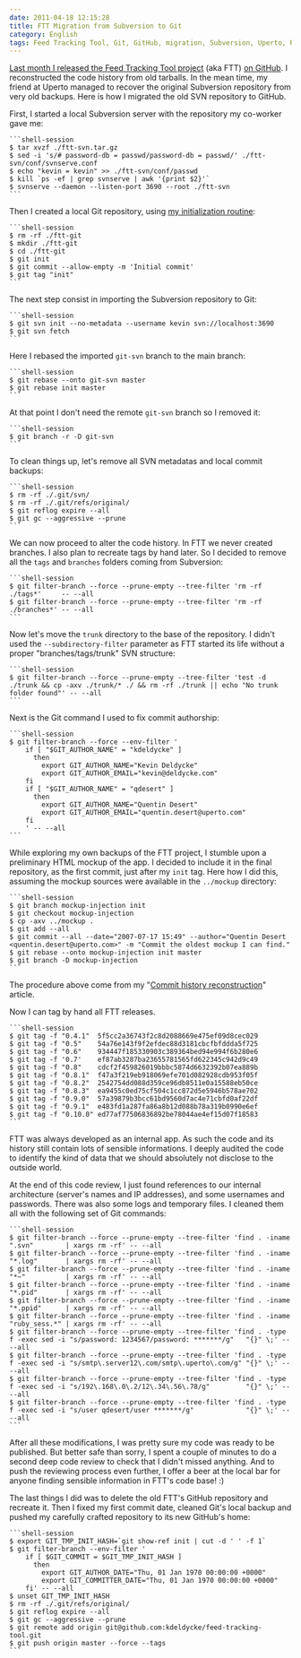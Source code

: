 ```yaml
---
date: 2011-04-18 12:15:28
title: FTT Migration from Subversion to Git
category: English
tags: Feed Tracking Tool, Git, GitHub, migration, Subversion, Uperto, Regular expression
---
```


[Last month I released the Feed Tracking Tool project](https://kevin.deldycke.com/2011/03/feed-tracking-tool-released-open-source-license/) (aka FTT) [on GitHub](https://github.com/kdeldycke/feed-tracking-tool). I reconstructed the code history from old tarballs. In the mean time, my friend at Uperto managed to recover the original Subversion repository from very old backups. Here is how I migrated the old SVN repository to GitHub.

First, I started a local Subversion server with the repository my co-worker gave me:

    ```shell-session
    $ tar xvzf ./ftt-svn.tar.gz
    $ sed -i 's/# password-db = passwd/password-db = passwd/' ./ftt-svn/conf/svnserve.conf
    $ echo "kevin = kevin" >> ./ftt-svn/conf/passwd
    $ kill `ps -ef | grep svnserve | awk '{print $2}'`
    $ svnserve --daemon --listen-port 3690 --root ./ftt-svn
    ```

Then I created a local Git repository, using [my initialization routine](https://kevin.deldycke.com/2010/05/initialize-git-repositories/):

    ```shell-session
    $ rm -rf ./ftt-git
    $ mkdir ./ftt-git
    $ cd ./ftt-git
    $ git init
    $ git commit --allow-empty -m 'Initial commit'
    $ git tag "init"
    ```

The next step consist in importing the Subversion repository to Git:

    ```shell-session
    $ git svn init --no-metadata --username kevin svn://localhost:3690
    $ git svn fetch
    ```

Here I rebased the imported `git-svn` branch to the main branch:

    ```shell-session
    $ git rebase --onto git-svn master
    $ git rebase init master
    ```

At that point I don't need the remote `git-svn` branch so I removed it:

    ```shell-session
    $ git branch -r -D git-svn
    ```

To clean things up, let's remove all SVN metadatas and local commit backups:

    ```shell-session
    $ rm -rf ./.git/svn/
    $ rm -rf ./.git/refs/original/
    $ git reflog expire --all
    $ git gc --aggressive --prune
    ```

We can now proceed to alter the code history. In FTT we never created branches. I also plan to recreate tags by hand later. So I decided to remove all the `tags` and `branches` folders coming from Subversion:

    ```shell-session
    $ git filter-branch --force --prune-empty --tree-filter 'rm -rf ./tags*'     -- --all
    $ git filter-branch --force --prune-empty --tree-filter 'rm -rf ./branches*' -- --all
    ```

Now let's move the `trunk` directory to the base of the repository. I didn't used the `--subdirectory-filter` parameter as FTT started its life without a proper "branches/tags/trunk" SVN structure:

    ```shell-session
    $ git filter-branch --force --prune-empty --tree-filter 'test -d ./trunk && cp -axv ./trunk/* ./ && rm -rf ./trunk || echo "No trunk folder found"' -- --all
    ```

Next is the Git command I used to fix commit authorship:

    ```shell-session
    $ git filter-branch --force --env-filter '
        if [ "$GIT_AUTHOR_NAME" = "kdeldycke" ]
          then
            export GIT_AUTHOR_NAME="Kevin Deldycke"
            export GIT_AUTHOR_EMAIL="kevin@deldycke.com"
        fi
        if [ "$GIT_AUTHOR_NAME" = "qdesert" ]
          then
            export GIT_AUTHOR_NAME="Quentin Desert"
            export GIT_AUTHOR_EMAIL="quentin.desert@uperto.com"
        fi
        ' -- --all
    ```

While exploring my own backups of the FTT project, I stumble upon a preliminary HTML mockup of the app. I decided to include it in the final repository, as the first commit, just after my `init` tag. Here how I did this, assuming the mockup sources were available in the `../mockup` directory:

    ```shell-session
    $ git branch mockup-injection init
    $ git checkout mockup-injection
    $ cp -axv ../mockup .
    $ git add --all
    $ git commit --all --date="2007-07-17 15:49" --author="Quentin Desert <quentin.desert@uperto.com>" -m "Commit the oldest mockup I can find."
    $ git rebase --onto mockup-injection init master
    $ git branch -D mockup-injection
    ```

The procedure above come from my "[Commit history reconstruction](https://kevin.deldycke.com/2010/06/git-commit-history-reconstruction/)" article.

Now I can tag by hand all FTT releases.

    ```shell-session
    $ git tag -f "0.4.1"  5f5cc2a36743f2c8d2088669e475ef09d8cec029
    $ git tag -f "0.5"    54a76e143f9f2efdec88d3181cbcfbfddda5f725
    $ git tag -f "0.6"    934447f185330903c389364bed94e994f6b280e6
    $ git tag -f '0.7'    ef87ab3287ba23655781565fd622345c942d9c49
    $ git tag -f "0.8"    cdcf2f459826019bbbc5874d6632392b07ea889b
    $ git tag -f "0.8.1"  f47a3f219eb918069efe701d082928cdb953f05f
    $ git tag -f "0.8.2"  2542754dd088d359ce96db8511e0a15588eb50ce
    $ git tag -f "0.8.3"  ea9455c0ed75cf504c1cc872d5e5946b578ae702
    $ git tag -f "0.9.0"  57a39879b3bcc61bd9560d7ac4e71cbfd0af22df
    $ git tag -f "0.9.1"  e483fd1a287fa86a8b12d088b78a319b0990e6ef
    $ git tag -f "0.10.0" ed77af77506836892be78044ae4ef15d07f18583
    ```

FTT was always developed as an internal app. As such the code and its history still contain lots of sensible informations. I deeply audited the code to identify the kind of data that we should absolutely not disclose to the outside world.

At the end of this code review, I just found references to our internal architecture (server's names and IP addresses), and some usernames and passwords. There was also some logs and temporary files. I cleaned them all with the following set of Git commands:

    ```shell-session
    $ git filter-branch --force --prune-empty --tree-filter 'find . -iname ".svn"        | xargs rm -rf' -- --all
    $ git filter-branch --force --prune-empty --tree-filter 'find . -iname "*.log"       | xargs rm -rf' -- --all
    $ git filter-branch --force --prune-empty --tree-filter 'find . -iname "*~"          | xargs rm -rf' -- --all
    $ git filter-branch --force --prune-empty --tree-filter 'find . -iname "*.pid"       | xargs rm -rf' -- --all
    $ git filter-branch --force --prune-empty --tree-filter 'find . -iname "*.ppid"      | xargs rm -rf' -- --all
    $ git filter-branch --force --prune-empty --tree-filter 'find . -iname "ruby_sess.*" | xargs rm -rf' -- --all
    $ git filter-branch --force --prune-empty --tree-filter 'find . -type f -exec sed -i "s/password: 1234567/password: *******/g"   "{}" \;' -- --all
    $ git filter-branch --force --prune-empty --tree-filter 'find . -type f -exec sed -i "s/smtp\.server12\.com/smtp\.uperto\.com/g" "{}" \;' -- --all
    $ git filter-branch --force --prune-empty --tree-filter 'find . -type f -exec sed -i "s/192\.168\.0\.2/12\.34\.56\.78/g"         "{}" \;' -- --all
    $ git filter-branch --force --prune-empty --tree-filter 'find . -type f -exec sed -i "s/user qdesert/user *******/g"             "{}" \;' -- --all
    ```

After all these modifications, I was pretty sure my code was ready to be published. But better safe than sorry, I spent a couple of minutes to do a second deep code review to check that I didn't missed anything. And to push the reviewing process even further, I offer a beer at the local bar for anyone finding sensible information in FTT's code base! :)

The last things I did was to delete the old FTT's GitHub repository and recreate it. Then I fixed my first commit date, cleaned Git's local backup and pushed my carefully crafted repository to its new GitHub's home:

    ```shell-session
    $ export GIT_TMP_INIT_HASH=`git show-ref init | cut -d ' ' -f 1`
    $ git filter-branch --env-filter '
        if [ $GIT_COMMIT = $GIT_TMP_INIT_HASH ]
          then
            export GIT_AUTHOR_DATE="Thu, 01 Jan 1970 00:00:00 +0000"
            export GIT_COMMITTER_DATE="Thu, 01 Jan 1970 00:00:00 +0000"
        fi' -- --all
    $ unset GIT_TMP_INIT_HASH
    $ rm -rf ./.git/refs/original/
    $ git reflog expire --all
    $ git gc --aggressive --prune
    $ git remote add origin git@github.com:kdeldycke/feed-tracking-tool.git
    $ git push origin master --force --tags
    ```

